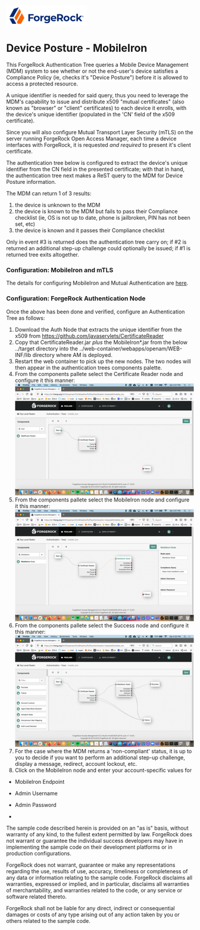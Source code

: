
![image alt text](./config/logo.png)

# Device Posture - MobileIron

This ForgeRock Authentication Tree queries a Mobile Device Management (MDM) system to see whether or not the end-user's device satisfies a Compliance Policy (ie, checks it's "Device Posture") before it is allowed to access a protected resource.

A unique identifier is needed for said query, thus you need to leverage the MDM's capability to issue and distribute x509 "mutual certificates" (also known as "browser" or "client" certificates) to each device it enrolls, with the device's unique identifier (populated in the 'CN' field of the x509 certificate).

Since you will also configure Mutual Transport Layer Security (mTLS) on the server running ForgeRock Open Access Manager, each time a device interfaces with ForgeRock, it is requested *and required* to present it's client certificate. 

The authentication tree below is configured to extract the device's unique identifier from the CN field in the presented certificate; with that in hand, the authentication tree next makes a ReST query to the MDM for Device Posture information.

The MDM can return 1 of 3 results:

1. the device is unknown to the MDM
2. the device is known to the MDM but fails to pass their Compliance checklist (ie, OS is not up to date, phone is jailbroken, PIN has not been set, etc)
3. the device is known and it passes their Compliance checklist

Only in event #3 is returned does the authentication tree carry on; if #2 is returned an additional step-up challenge could optionally be issued; if #1 is returned tree exits altogether. 


### Configuration: MobileIron and mTLS

The details for configuring MobileIron and Mutual Authentication are [here](./config/MobileIron.md).


### Configuration: ForgeRock Authentication Node


Once the above has been done and verified, configure an Authentication Tree as follows:

1. Download the Auth Node that extracts the unique identifier from the x509 from https://github.com/javaservlets/CertificateReader
2. Copy that CertificateReader.jar *plus* the MobileIron*.jar from the below ../target directory into the ../web-container/webapps/openam/WEB-INF/lib directory where AM is deployed.
3. Restart the web container to pick up the new nodes.  The two nodes will then appear in the authentication trees components palette.
4. From the components pallete select the Certificate Reader node and configure it this manner: ![ScreenShot](./config/1.png)
5. From the components pallete select the MobileIron node and configure it this manner: ![ScreenShot](./config/2.png)
6. From the components pallete select the Success node and configure it this manner: ![ScreenShot](./config/3.png)
7. For the case where the MDM returns a 'non-compliant' status, it is up to you to decide if you want to perform an additional step-up challenge, display a message, redirect, account lockout, etc.
8. Click on the MobileIron node and enter your account-specific values for
- MobileIron Endpoint
- Admin Username
- Admin Password





-

The sample code described herein is provided on an "as is" basis, without warranty of any kind, to the fullest extent permitted by law. ForgeRock does not warrant or guarantee the individual success developers may have in implementing the sample code on their development platforms or in production configurations.

ForgeRock does not warrant, guarantee or make any representations regarding the use, results of use, accuracy, timeliness or completeness of any data or information relating to the sample code. ForgeRock disclaims all warranties, expressed or implied, and in particular, disclaims all warranties of merchantability, and warranties related to the code, or any service or software related thereto.

ForgeRock shall not be liable for any direct, indirect or consequential damages or costs of any type arising out of any action taken by you or others related to the sample code.

[forgerock_platform]: https://www.forgerock.com/platform/  
